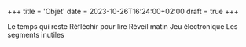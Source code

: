 +++
title = 'Objet'
date = 2023-10-26T16:24:00+02:00
draft = true
+++

Le temps qui reste 
Réfléchir pour lire
Réveil matin
Jeu électronique
Les segments inutiles